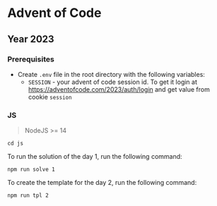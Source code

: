 # Advent of Code

## Year 2023

### Prerequisites

- Create `.env` file in the root directory with the following variables:
  - `SESSION` - your advent of code session id. To get it login at https://adventofcode.com/2023/auth/login and get value from cookie `session`

### JS

> NodeJS >= 14

```
cd js
```

To run the solution of the day 1, run the following command:

```
npm run solve 1
```

To create the template for the day 2, run the following command:

```
npm run tpl 2
```
